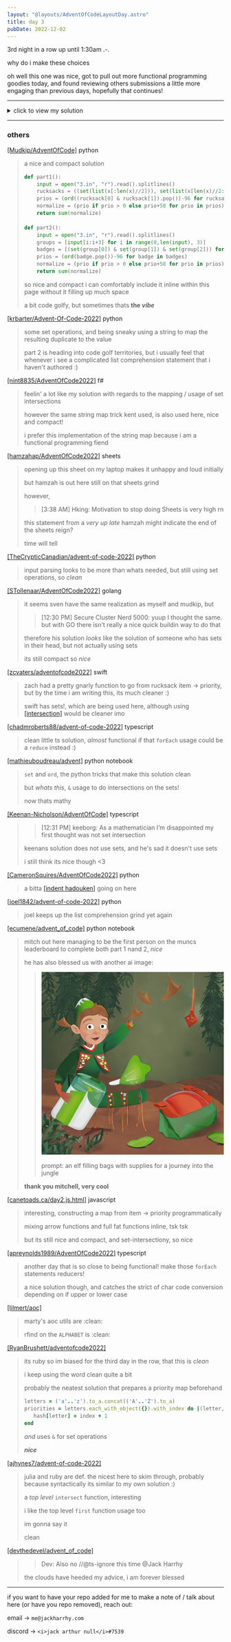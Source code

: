 ```yaml
---
layout: "@layouts/AdventOfCodeLayoutDay.astro"
title: day 3
pubDate: 2022-12-02
---
```


3rd night in a row up until 1:30am .-.

why do i make these choices

oh well this one was nice, got to pull out more functional programming goodies today,
and found reviewing others submissions a little more engaging than previous days, hopefully that continues!

---

<details>
<summary>click to view my solution</summary>

<br />

given the sample input:

```
vJrwpWtwJgWrhcsFMMfFFhFp
jqHRNqRjqzjGDLGLrsFMfFZSrLrFZsSL
PmmdzqPrVvPwwTWBwg
wMqvLMZHhHMvwLHjbvcjnnSBnvTQFn
ttgJtRGJQctTZtZT
CrZsJsPPZsGzwwsLwLmpwMDw
```

assuming `input` is the above as one big string,

```elixir
rucksacks =
  input
  |> String.split("\n", trim: true)
  |> Enum.map(&String.split(&1, "", trim: true))
```

a pretty simple input parse today, just split on newlines, and then split each string into a list of characters

```
[
  ["v", "J", "r", "w", "p", "W", "t", "w", "J", "g", "W", "r", "h", "c", "s", "F", "M", "M", "f",
   "F", "F", "h", "F", "p"],
  ["j", "q", "H", "R", "N", "q", "R", "j", "q", "z", "j", "G", "D", "L", "G", "L", "r", "s", "F",
   "M", "f", "F", "Z", "S", "r", "L", "r", "F", "Z", "s", "S", "L"],
  ["P", "m", "m", "d", "z", "q", "P", "r", "V", "v", "P", "w", "w", "T", "W", "B", "w", "g"],
  ["w", "M", "q", "v", "L", "M", "Z", "H", "h", "H", "M", "v", "w", "L", "H", "j", "b", "v", "c",
   "j", "n", "n", "S", "B", "n", "v", "T", "Q", "F", "n"],
  ["t", "t", "g", "J", "t", "R", "G", "J", "Q", "c", "t", "T", "Z", "t", "Z", "T"],
  ["C", "r", "Z", "s", "J", "s", "P", "P", "Z", "s", "G", "z", "w", "w", "s", "L", "w", "L", "m",
   "p", "w", "M", "D", "w"]
]
```

another day, another list of lists

```elixir
defmodule Rucksack do
  def item_to_priority(item) do
    item |> String.to_charlist() |> Enum.at(0) |> item_number_to_priority
  end

  def item_number_to_priority(number) when number >= 97, do: number - 96
  def item_number_to_priority(number), do: number - 38
end
```

once we find the duplicate item in the rucksack(s), we'll need to map that to some priority number

here, i go from string -> charlist -> single char, and then use some sneaky guard clauses to do
math on the single char value which maps it from its value in ascii, to the priority number

### part 1

```elixir
rucksacks
|> Enum.map(fn rucksack ->
  rucksack
  |> Enum.split(round(length(rucksack) / 2))
  |> Tuple.to_list()
  |> Enum.map(&MapSet.new(&1))
  |> Enum.reduce(&MapSet.intersection(&1, &2))
  |> Enum.at(0)
  |> Rugsack.item_to_priority()
end)
|> Enum.sum() # -> 157
```

i do a lot here

first, i want to map over each rucksack, since for part one we are concerned about splitting
up a rucksack into two chunks, and finding a duplicate between each chunk

i use `Enum.split` to split the rucksack into two chunks, which gives me a tuple, so i use
`Tuple.to_list()` to turn it back into a list i can iterate over

i then, convert each list into a `MapSet`, since i want to perform a [[set operation]](https://en.wikipedia.org/wiki/Set_(mathematics)#Basic_operations) to find the duplicate

i then reduce my list of two items down to _one_, using a reducer that passes its values to `MapSet.intersection`, which will end up only reducing once, since the first item will be the accumulator, and the second item will be the only other value the reducer handles

after this operation i am left with a single `MapSet`, with only a single value within it, the duplicate

i use `Enum.at(0)` to pluck out the single item from the `MapSet`, passing it to my utility function to convert from item -> priority number

i do this for every rucksack, and compute the sum of the list of priorities

### part 2

```elixir
rucksacks
|> Enum.chunk_every(3)
|> Enum.map(fn rucksacks ->
  rucksacks
  |> Enum.map(&MapSet.new(&1))
  |> Enum.reduce(&MapSet.intersection(&1, &2))
  |> Enum.at(0)
  |> Rugsack.item_to_priority()
end)
|> Enum.sum() # -> 70
```

this is _similar_ to the above, however, i use `Enum.chunk_every(3)` to convert
my list of rucksacks into a list of lists of rucksacks, each nested list having
a length of 3

i iterate over this list of lists, and convert each rucksack in the list of 3
to a `MapSet`, like before, but since i'm not splitting it into two, i use
`Enum.reduce` with `MapSet.intersection` again, but this time i'm reducing 3 `MapSet`s to a single `MapSet`

then, i do the same as before, pluck out the answer, get the priority, and sum everything, ezdubz

<br />

</details>

---

### others

[[Mudkip/AdventOfCode]](https://github.com/Mudkip/AdventOfCode/blob/main/2022/day03/3.py) python

> a nice and compact solution
>
> ```py
> def part1():
>     input = open("3.in", "r").read().splitlines()
>     rucksacks = ((set(list(x[:len(x)//2])), set(list(x[len(x)//2:]))) for x in input)
>     prios = (ord((rucksack[0] & rucksack[1]).pop())-96 for rucksack in rucksacks)
>     normalize = (prio if prio > 0 else prio+58 for prio in prios)
>     return sum(normalize)
> 
> def part2():
>     input = open("3.in", "r").read().splitlines()
>     groups = [input[i:i+3] for i in range(0,len(input), 3)]
>     badges = [(set(group[0]) & set(group[1]) & set(group[2])) for group in groups]
>     prios = (ord(badge.pop())-96 for badge in badges)
>     normalize = (prio if prio > 0 else prio+58 for prio in prios)
>     return sum(normalize)
> ```
>
> so nice and compact i can comfortably include it inline within this page without it filling up much space
>
> a bit code golfy, but sometimes thats **the _vibe_**

[[krbarter/Advent-Of-Code-2022]](https://github.com/krbarter/Advent-Of-Code-2022/blob/main/Day3/day3.py) python

> some set operations, and being sneaky using a string to map the resulting duplicate to the value
>
> part 2 is heading into code golf territories, but i usually feel that whenever i see a complicated list comprehension statement that i haven't authored :)

[[nint8835/AdventOfCode2022]](https://github.com/nint8835/AdventOfCode2022/blob/main/Day3/Day3.fsx) f#

> feelin' a lot like my solution with regards to the mapping / usage of set intersections
>
> however the same string map trick kent used, is also used here, nice and compact!
>
> i prefer this implementation of the string map because i am a functional programming fiend

[[hamzahap/AdventOfCode2022]](https://docs.google.com/spreadsheets/d/1FV8KutkeZDnm8LlvTgG7Rb1NuVNWjU1JIc1fMJS6wBg/edit?usp=sharing) sheets

> opening up this sheet on my laptop makes it unhappy and loud initially
>
> but hamzah is out here still on that sheets grind
>
> however,
>
> > [3:38 AM] Hking: Motivation to stop doing Sheets is very high rn
>
> this statement from a _very up late_ hamzah might indicate the end of the sheets reign?
>
> time will tell

[[TheCrypticCanadian/advent-of-code-2022]](https://github.com/TheCrypticCanadian/advent-of-code-2022/tree/main/3) python

> input parsing looks to be more than whats needed, but still using set operations, so _clean_

[[STollenaar/AdventOfCode2022]](https://github.com/STollenaar/AdventOfCode2022/blob/main/cmd/day3/main.go) golang

> it seems sven have the same realization as myself and mudkip, but
>
> > [12:30 PM] Secure Cluster Nerd 5000: yuup I thought the same. but with GO there isn't really a nice quick buildin way to do that
>
> therefore his solution _looks_ like the solution of someone who has sets in their head, but not actually using sets
>
> its still compact so  _nice_

[[zcvaters/adventofcode2022]](https://github.com/zcvaters/adventofcode2022/blob/main/day03/day03.swift) swift

> zach had a pretty gnarly function to go from rucksack item -> priority, but by the time i am writing this, its much cleaner :)
>
> swift has sets!, which are being used here, although using [[intersection]](https://developer.apple.com/documentation/swift/set/intersection(_:)-1zh8f) would be cleaner imo

[[chadmroberts88/advent-of-code-2022]](https://github.com/chadmroberts88/advent-of-code-2022/blob/main/src/day3/solutions.ts) typescript

> clean little ts solution, _almost_ functional if that `forEach` usage could be a `reduce` instead :)

[[mathieuboudreau/advent]](https://github.com/mathieuboudreau/advent/tree/main/day-03) python notebook

> `set` and `ord`, the python tricks that make this solution clean
>
> but _whats this_, `&` usage to do intersections on the sets!
>
> now thats mathy

[[Keenan-Nicholson/AdventOfCode]](https://github.com/Keenan-Nicholson/AdventOfCode/blob/main/2022/day3/day3.ts) typescript

> > [12:31 PM] keeborg: As a mathematician I’m disappointed my first thought was not set intersection
>
> keenans solution does not use sets, and he's sad it doesn't use sets
>
> i still think its nice though <3

[[CameronSquires/AdventOfCode2022]](https://github.com/CameronSquires/AdventOfCode2022/blob/main/Day3.py) python

> a bitta [[indent hadouken]](https://old.reddit.com/r/ProgrammerHumor/comments/27yykv/indent_hadouken/) going on here

[[joel1842/advent-of-code-2022]](https://github.com/joel1842/advent-of-code-2022/blob/main/day3/day3.py) python

> joel keeps up the list comprehension grind yet again

[[ecumene/advent_of_code]](https://github.com/ecumene/advent_of_code/blob/main/2022/notebooks/day3.ipynb) python notebook

> mitch out here managing to be the first person on the muncs leaderboard to complete both part 1 nand 2, _nice_
>
> he has also blessed us with another ai image:
>
> > <img class="small-image" src="https://raw.githubusercontent.com/ecumene/advent_of_code/1b901efb90ef9647a6e8c0feda84f307ea091cd8/2022/notebooks/images/day3.jpeg" />
> >
> > prompt: an elf filling bags with supplies for a journey into the jungle
>
> **thank you mitchell, very cool**

[[canetoads.ca/day2.js.html]](https://canetoads.ca/day3.js.html) javascript

> interesting, constructing a map from item -> priority programmatically
>
> mixing arrow functions and full fat functions inline, tsk tsk
>
> but its still nice and compact, and set-intersectiony, so nice

[[apreynolds1989/AdventOfCode2022]](https://github.com/apreynolds1989/AdventOfCode2022/blob/main/src/Day3/index.ts) typescript

> another day that is so close to being functional! make those `forEach` statements reducers!
>
> a nice solution though, and catches the strict of char code conversion depending on if upper or lower case

[[lilmert/aoc]](https://github.com/lilmert/aoc/blob/main/src/years/y22/d3.rs)

> marty's aoc utils are :clean:
>
> rfind on the `ALPHABET` is :clean:
>
> 

[[RyanBrushett/adventofcode2022]](https://github.com/RyanBrushett/adventofcode2022/tree/main/day3)

> its ruby so im biased for the third day in the row, that this is _clean_
>
> i keep using the word clean quite a bit
>
> probably the neatest solution that prepares a priority map beforehand
>
> ```ruby
> letters = ('a'..'z').to_a.concat(('A'..'Z').to_a)
> priorities = letters.each_with_object({}).with_index do |(letter, hash), index|
>    hash[letter] = index + 1
> end
> ```
>
> _and_ uses `&` for set operations
>
> **_nice_**

[[ajhynes7/advent-of-code-2022]](https://github.com/ajhynes7/advent-of-code-2022/blob/main/days/03.jl)

> julia and ruby are def. the nicest here to skim through, probably because syntactically its similar to my own solution :)
>
> a _top level_ `intersect` function, interesting
>
> i like the top level `first` function usage too
>
> im gonna say it
>
> clean

[[devthedevel/advent_of_code]](https://github.com/devthedevel/advent_of_code/blob/master/2022/3/index.ts)

> > Dev: Also no //@ts-ignore this time @Jack Harrhy
>
> the clouds have heeded my advice, i am forever blessed

---

if you want to have your repo added for me to make a note of / talk about here (or have you repo removed), reach out:

email -> `me@jackharrhy.com`

discord -> `<i>jack arthur null</i>#7539`
